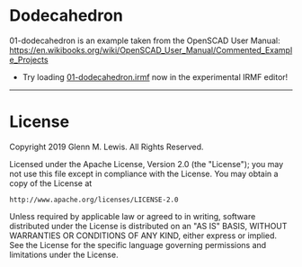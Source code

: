 # Dodecahedron

01-dodecahedron is an example taken from the OpenSCAD User Manual:
https://en.wikibooks.org/wiki/OpenSCAD_User_Manual/Commented_Example_Projects

* Try loading [01-dodecahedron.irmf](https://gmlewis.github.io/irmf-editor/?s=github.com/gmlewis/go-csg/blob/master/examples/01-dodecahedron/01-dodecahedron.irmf) now in the experimental IRMF editor!

---

# License

Copyright 2019 Glenn M. Lewis. All Rights Reserved.

Licensed under the Apache License, Version 2.0 (the "License");
you may not use this file except in compliance with the License.
You may obtain a copy of the License at

    http://www.apache.org/licenses/LICENSE-2.0

Unless required by applicable law or agreed to in writing, software
distributed under the License is distributed on an "AS IS" BASIS,
WITHOUT WARRANTIES OR CONDITIONS OF ANY KIND, either express or implied.
See the License for the specific language governing permissions and
limitations under the License.
